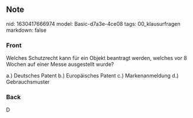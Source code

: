 ## Note
nid: 1630417666974
model: Basic-d7a3e-4ce08
tags: 00_klausurfragen
markdown: false

### Front
Welches Schutzrecht kann für ein Objekt beantragt werden, welches
vor 8 Wochen auf einer Messe ausgestellt wurde?
<div>
  a.) Deutsches Patent b.) Europäisches Patent c.) Markenanmeldung
  d.) Gebrauchsmuster
</div>

### Back
D

